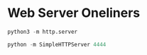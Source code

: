 # Web Server Oneliners

```python
python3 -m http.server
```

```python
python -m SimpleHTTPServer 4444
```

